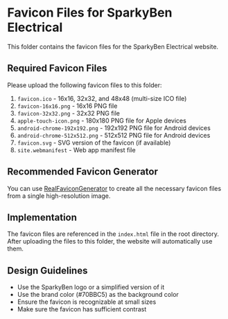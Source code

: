 # Favicon Files for SparkyBen Electrical

This folder contains the favicon files for the SparkyBen Electrical website.

## Required Favicon Files

Please upload the following favicon files to this folder:

1. `favicon.ico` - 16x16, 32x32, and 48x48 (multi-size ICO file)
2. `favicon-16x16.png` - 16x16 PNG file
3. `favicon-32x32.png` - 32x32 PNG file
4. `apple-touch-icon.png` - 180x180 PNG file for Apple devices
5. `android-chrome-192x192.png` - 192x192 PNG file for Android devices
6. `android-chrome-512x512.png` - 512x512 PNG file for Android devices
7. `favicon.svg` - SVG version of the favicon (if available)
8. `site.webmanifest` - Web app manifest file

## Recommended Favicon Generator

You can use [RealFaviconGenerator](https://realfavicongenerator.net/) to create all the necessary favicon files from a single high-resolution image.

## Implementation

The favicon files are referenced in the `index.html` file in the root directory. After uploading the files to this folder, the website will automatically use them.

## Design Guidelines

- Use the SparkyBen logo or a simplified version of it
- Use the brand color (#70BBC5) as the background color
- Ensure the favicon is recognizable at small sizes
- Make sure the favicon has sufficient contrast
